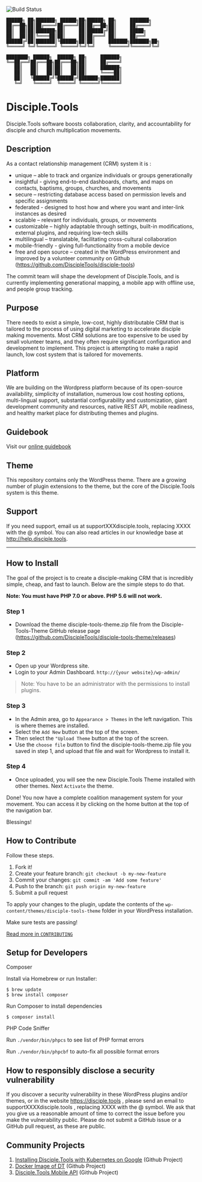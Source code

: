 ![Build Status](https://github.com/DiscipleTools/disciple-tools-theme/actions/workflows/ci.yml/badge.svg?branch=master)

```
██████╗ ██╗███████╗ ██████╗██╗██████╗ ██╗     ███████╗   
██╔══██╗██║██╔════╝██╔════╝██║██╔══██╗██║     ██╔════╝   
██║  ██║██║███████╗██║     ██║██████╔╝██║     █████╗     
██║  ██║██║╚════██║██║     ██║██╔═══╝ ██║     ██╔══╝     
██████╔╝██║███████║╚██████╗██║██║     ███████╗███████╗██╗
╚═════╝ ╚═╝╚══════╝ ╚═════╝╚═╝╚═╝     ╚══════╝╚══════╝╚═╝
                                                         
████████╗ ██████╗  ██████╗ ██╗     ███████╗
╚══██╔══╝██╔═══██╗██╔═══██╗██║     ██╔════╝
   ██║   ██║   ██║██║   ██║██║     ███████╗
   ██║   ██║   ██║██║   ██║██║     ╚════██║
   ██║   ╚██████╔╝╚██████╔╝███████╗███████║
   ╚═╝    ╚═════╝  ╚═════╝ ╚══════╝╚══════╝
```
# Disciple.Tools
Disciple.Tools software boosts collaboration, clarity, and accountability for disciple and church multiplication movements.

## Description
As a contact relationship management (CRM) system it is :

- unique – able to track and organize individuals or groups generationally
- insightful - giving end-to-end dashboards, charts, and maps on contacts, baptisms, groups, churches, and movements
- secure – restricting database access based on permission levels and specific assignments
- federated - designed to host how and where you want and inter-link instances as desired
- scalable – relevant for individuals, groups, or movements
- customizable – highly adaptable through settings, built-in modifications, external plugins, and  requiring low-tech skills
- multilingual  – translatable, facilitating cross-cultural collaboration
- mobile-friendly - giving full-functionality from a mobile device
- free and open source – created in the WordPress environment and improved by a volunteer community on Github (https://github.com/DiscipleTools/disciple-tools)

The commit team will shape the development of Disciple.Tools, and is currently implementing generational mapping, a mobile app with offline use, and people group tracking.

## Purpose
There needs to exist a simple, low-cost, highly distributable CRM that is tailored to the process of using digital marketing to accelerate disciple making movements. Most CRM solutions are too expensive to be used by small volunteer teams, and they often require significant configuration and development to implement. This project is attempting to make a rapid launch, low cost system that is tailored for movements.

## Platform
We are building on the Wordpress platform because of its open-source availability, simplicity of installation, numerous low cost hosting options, multi-lingual support, substantial configurability and customization, giant development community and resources, native REST API, mobile readiness, and healthy market place for distributing themes and plugins.

## Guidebook

Visit our [online guidebook](https://disciple.tools/user-docs)


## Theme

This repository contains only the WordPress theme. There are a growing number of plugin extensions to the theme, but the core of the Disciple.Tools system is this theme.

## Support

If you need support, email us at supportXXXdisciple.tools, replacing XXXX with the @ symbol. You can also read articles in our knowledge base at http://help.disciple.tools.

---

## How to Install
The goal of the project is to create a disciple-making CRM that is incredibly simple, cheap, and fast to launch. Below are the simple steps to do that.

**Note: You must have PHP 7.0 or above. PHP 5.6 will not work.**

### Step 1
- Download the theme disciple-tools-theme.zip file from the Disciple-Tools-Theme GitHub release page (https://github.com/DiscipleTools/disciple-tools-theme/releases)

### Step 2
- Open up your Wordpress site.
- Login to your Admin Dashboard. `http://{your website}/wp-admin/`

> Note: You have to be an administrator with the permissions to install plugins.

### Step 3
- In the Admin area, go to `Appearance > Themes` in the left navigation. This is where themes are installed.
- Select the `Add New` button at the top of the screen.
- Then select the `"Upload Theme` button at the top of the screen.
- Use the `choose file` button to find the disciple-tools-theme.zip file you saved in step 1, and upload that file and wait for Wordpress to install it.

### Step 4
- Once uploaded, you will see the new Disciple.Tools Theme installed with other themes. Next `Activate` the theme.

Done! You now have a complete coalition management system for your movement.
You can access it by clicking on the home button at the top of the navigation bar.

 Blessings!




## How to Contribute

Follow these steps.

1. Fork it!
1. Create your feature branch: `git checkout -b my-new-feature`
1. Commit your changes: `git commit -am 'Add some feature'`
1. Push to the branch: `git push origin my-new-feature`
1. Submit a pull request

To apply your changes to the plugin, update the contents of the `wp-content/themes/disciple-tools-theme` folder in your WordPress installation.

Make sure tests are passing!

[Read more in `CONTRIBUTING`](https://github.com/DiscipleTools/disciple-tools-theme/wiki/Contribution-guidelines)

 ## Setup for Developers

Composer

  Install via Homebrew or run Installer:
```
$ brew update
$ brew install composer
```
  Run Composer to install dependencies
```
$ composer install
```
PHP Code Sniffer

  Run `./vendor/bin/phpcs` to see list of PHP format errors

  Run ```./vendor/bin/phpcbf``` to auto-fix all possible format errors


## How to responsibly disclose a security vulnerability

If you discover a security vulnerability in these WordPress plugins and/or themes, or in the website https://disciple.tools , please send an email to supportXXXXdisciple.tools , replacing XXXX with the @ symbol. We ask that you give us a reasonable amount of time to correct the issue before you make the vulnerability public. Please do not submit a GitHub issue or a GitHub pull request, as these are public.

## Community Projects
1. [Installing Disciple.Tools with Kubernetes on Google](https://github.com/cairocoder01/disciple-tools-kubernetes) (Github Project)
2. [Docker Image of DT](https://github.com/cairocoder01/dt-docker) (Github Project)
1. [Disciple.Tools Mobile API](https://github.com/cairocoder01/dt-mobile-api) (Github Project)
